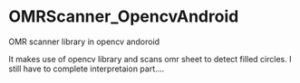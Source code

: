 # OMRScanner_OpencvAndroid
OMR scanner library in opencv andoroid

It makes use of opencv library and scans omr sheet to detect filled circles.
I still  have to complete interpretaion part....
